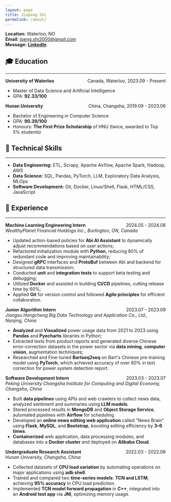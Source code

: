 ```yaml
---
layout: page
title: Jiapeng Shi
permalink: /about/
---
```

**Location:** Waterloo, NO  
**Email:** jpeng.shi2000@gmail.com  
**Message:** **[LinkedIn](https://www.linkedin.com/in/jiapeng-shi-740a142a7/)**  

## 🎓  Education  
---
**University of Waterloo** <span style="float: right;">Canada, Waterloo, 2023.09 - Present</span>
- Master of Data Science and Artificial Intelligence  
- GPA: **92.33/100**

**Hunan University** <span style="float: right;">China, Changsha, 2019.09 - 2023.06</span>
- Bachelor of Engineering in Computer Science  
- GPA: **90.39/100**
- Honours: **The First Prize Scholarship** of HNU (twice, awarded to Top 5% students)

## 🔧 Technical Skills  
---
- **Data Engineering:** ETL, Scrapy, Apache Airflow, Apache Spark, Hadoop, AWS  
- **Data Science:** SQL, Pandas, PyTorch, LLM, Exploratory Data Analysis, MLOps  
- **Software Development:** Git, Docker, Linux/Shell, Flask, HTML/CSS, JavaScript  

## 💼 Experience  
---
**Machine Learning Engineering Intern** <span style="float: right;">2024.05 - 2024.08</span>  
*WealthyPlanet Financial Holdings Inc., Burlington, ON, Canada*  
- Updated action-based policies for **Abi AI Assistant** to dynamically adjust recommendations based on user actions;  
- Refactored initialization module with **Python**, reducing 80% of redundant code and improving maintainability;  
- Designed **gRPC** interfaces and **ProtoBuf** between Abi and backend for structured data transmission;
- Conducted **unit** and **integration tests** to support beta testing and debugging;
- Utilized **Docker** and assisted in building **CI/CD** pipelines, cutting release time by 60%;
- Applied **Git** for version control and followed **Agile principles** for efficient collaboration.

**Junior Algorithm Intern** <span style="float: right;">2023.07 - 2023.09</span>  
*Jiangsu Hongcheng Big Data Technology and Application Co., Ltd., Nanjing, China*	 
- **Analyzed** and **Visualized** power usage data from 2021 to 2023 using **Pandas** and **Pyecharts** libraries in Python;
- Extracted texts from product reports and generated diverse Chinese error-correction datasets in the power sector via **data mining**, **computer vision**, augmentation techniques;
- Researched and Fine-tuned **Bartseq2seq** on Bart's Chinese pre-training model using **PyTorch**, which achieved accuracy of over 60% in text correction for power system detection report.  

**Software Development Intern** <span style="float: right;">2023.03 - 2023.07</span>  
*Peking University Changsha Institute for Computing and Digital Economy, Changsha, China*  
- Built **data pipelines** using APIs and web crawlers to collect news data, analyzed sentiment and summaries using **LLM models**.  
- Stored processed results in **MongoDB** and **Object Storage Service**, automated pipelines with **Airflow** for scheduling.  
- Developed an **online news editing web application** called "News Brain" using **Flask**, **MySQL**, and **Bootstrap**, boosting editing efficiency by **3–6 times**.  
- **Containerized** web application, data processing modules, and databases into a **Docker cluster** and deployed on **Alibaba Cloud**.  

**Undergraduate Research Assistant** <span style="float: right;">2022.03 - 2022.08</span>  
*Hunan University, Changsha, China*  
- Collected datasets of **CPU load variation** by automating operations on major applications using **adb shell**.  
- Trained and compared two **time-series models**: **TCN and LSTM**, achieving **95% accuracy** in CPU load prediction.  
- Implemented **TCN model forward propagation** in **C++**, integrated into an **Android test app** via **JNI**, optimizing memory usage.  

